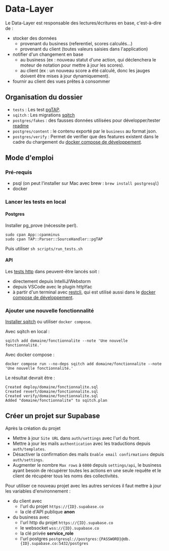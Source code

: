 # Data-Layer

Le Data-Layer est responsable des lectures/écritures en base, c'est-à-dire de :

- stocker des données
  - provenant du business (referentiel, scores calculés...)
  - provenant du client (toutes valeurs saisies dans l'application)
- notifier d'un changement en base
  - au business (ex : nouveau statut d'une action, qui déclenchera le moteur de notation pour mettre à jour les
    scores).
  - au client (ex : un nouveau score a été calculé, donc les jauges doivent être mises à jour dynamiquement).
- fournir au client des vues prêtes à consommer

## Organisation du dossier

- `tests` : Les test [pgTAP](https://pgtap.org/).
- `sqitch` : Les migrations [sqitch](https://sqitch.org/about/)
- `postgres/fakes` : des fausses données utilisées pour développer/tester [readme](./postgres/fakes/README.md)
- `postgres/content` : le contenu exporté par le `business` au format json.
- `postgres/verify` : Permet de verifier que des features existent dans le cadre du chargement du [docker compose de développement](../docker-compose.yml).

## Mode d'emploi

### Pré-requis

- psql (on peut l'installer sur Mac avec brew : `brew install postgresql`)
- docker

### Lancer les tests en local

#### Postgres

Installer pg_prove (nécessite perl).

```shell
sudo cpan App::cpanminus
sudo cpan TAP::Parser::SourceHandler::pgTAP
```

Puis utiliser `sh scripts/run_tests.sh`

#### API

Les [tests http](./requests/README.md) dans peuvent-être lancés soit :

- directement depuis IntelliJ/Webstorm
- depuis VSCode avec le plugin httpYac
- à partir d'un terminal avec [restcli](https://github.com/restcli/restcli), qui est utilisé aussi dans le [docker compose de développement](../docker-compose.yml).

### Ajouter une nouvelle fonctionnalité

[Installer sqitch](https://sqitch.org/download/) ou utiliser `docker compose`.

Avec sqitch en local :

```shell
sqitch add domaine/fonctionnalite --note 'Une nouvelle fonctionnalité.'
```

Avec docker compose :

```shell
docker compose run --no-deps sqitch add domaine/fonctionnalite --note 'Une nouvelle fonctionnalité.'
```

Le résultat devrait être :

```
Created deploy/domaine/fonctionnalite.sql
Created revert/domaine/fonctionnalite.sql
Created verify/domaine/fonctionnalite.sql
Added "domaine/fonctionnalite" to sqitch.plan
```

## Créer un projet sur Supabase

Après la création du projet

- Mettre à jour `Site URL` dans `auth/settings` avec l'url du front.
- Mettre à jour les mails `authentication` avec les traductions depuis `auth/templates`.
- Désactiver la confirmation des mails `Enable email confirmations` depuis `auth/settings`.
- Augmenter le nombre `Max rows` à `6000` depuis `settings/api`,
  le business ayant besoin de récupérer toutes les actions en une seule requête
  et le client de récupérer tous les noms des collectivités.

Pour utiliser ce nouveau projet avec les autres services
il faut mettre à jour les variables d'environnement :

- du client avec
  - l'url du projet `https://{ID}.supabase.co`
  - la clé d'API publique **anon**
- du business avec
  - l'url http du projet `https://{ID}.supabase.co`
  - le websocket `wss://{ID}.supabase.co`
  - la clé privée **service_role**
  - l'url postgres `postgresql://postgres:{PASSWORD}@db.{ID}.supabase.co:5432/postgres`

